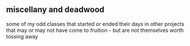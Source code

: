 ## miscellany and deadwood

some of my odd classes that started or ended their days in other projects that may or may not have come to fruition - but are not themselves worth tossing away
